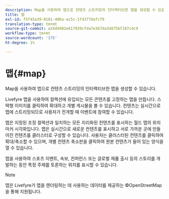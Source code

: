 ```yaml
---
description: Map을 사용하여 앱으로 컨텐츠 스트리밍의 인터랙티브한 맵을 생성할 수 있습니다.
title: 맵
exl-id: f5f45a39-0181-406a-ac5c-1f4377dafcf9
translation-type: tm+mt
source-git-commit: a2449482e617939cfda7e367da34875bf187c4c9
workflow-type: tm+mt
source-wordcount: '175'
ht-degree: 1%

---
```


# 맵{#map}

Map을 사용하여 앱으로 컨텐츠 스트리밍의 인터랙티브한 맵을 생성할 수 있습니다.

Livefyre 맵을 사용하여 컬렉션에 유입되는 모든 콘텐츠를 고정하는 맵을 만듭니다. 스택형 이미지를 클릭하여 확대하고 개별 게시물을 볼 수 있습니다. 컨텐츠는 실시간으로 맵에 스트리밍되므로 사용자가 전개할 때 이벤트에 참여할 수 있습니다.

맵은 지정된 조정 컬렉션과 일치하는 모든 지리화된 컨텐츠를 표시하는 월드 맵의 위치 마커 시각화입니다. 맵은 실시간으로 새로운 컨텐츠를 표시하고 서로 가까운 곳에 만들어진 컨텐츠를 클러스터로 구성할 수 있습니다. 사용자는 클러스터된 컨텐츠를 클릭하여 확대/축소할 수 있으며, 개별 컨텐츠 축소판을 클릭하여 원본 컨텐츠가 들어 있는 양식을 열 수 있습니다.

맵을 사용하여 스포츠 이벤트, 속보, 컨퍼런스 또는 글로벌 제품 출시 등의 스토리를 개발하는 동안 특정 주제를 토론하는 위치를 표시할 수 있습니다.

>[!NOTE]
>
>맵은 Livefyre가 맵을 렌더링하는 데 사용하는 데이터를 제공하는 ©OpenStreetMap을 통해 지원됩니다.
